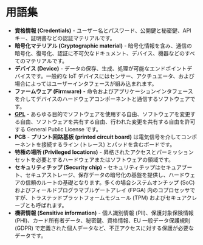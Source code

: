 # 用語集
- **資格情報 (Credentials)** - ユーザー名とパスワード、公開鍵と秘密鍵、API キー、証明書などの認証マテリアルです。
- **暗号化マテリアル (Cryptographic material)** - 暗号化情報を含み、通信の暗号化、復号化、認証に不可欠なドキュメント、デバイス、機器などのすべてのマテリアルです。
- **デバイス (Device)** - データの保存、生成、処理が可能なエンドポイントデバイスです。一般的な IoT デバイスにはセンサー、アクチュエータ、および場合によってはユーザーインタフェースが組み込まれます。
- **ファームウェア (Firmware)** - 命令およびアプリケーションインタフェースを介してデバイスのハードウェアコンポーネントと通信するソフトウェアです。
- **[GPL](https://www.gnu.org/licenses/quick-guide-gplv3.html)** - あらゆる目的でソフトウェアを使用する自由、ソフトウェアを変更する自由、ソフトウェアを共有する自由、行われた変更を共有する自由を許可する General Public License です。
- **PCB** - **プリント回路基板 (printed circuit board)** は電気信号を介してコンポーネントを接続するライン (トレース) とパッドを含むボードです。
- **特権の場所 (Privileged locations)** - 昇格されたアクセスとパーミッションセットを必要とするハードウェアまたはソフトウェアの領域です。
- **セキュリティチップ (Security chip)** - セキュリティチップはセキュアブート、セキュアストレージ、保存データの暗号化の基盤を提供し、ハードウェアの信頼のルートの基礎となります。多くの場合システムオンチップ (SoC) およびフィールドプログラマブルゲートアレイ (FPGA) 内のコプロセッサですが、トラステッドプラットフォームモジュール (TPM) およびセキュアクレーブとも呼ばれます。
- **機密情報 (Sensitive information)** - 個人識別情報 (PII)、保護対象保険情報 (PHI)、カード所有者データ、秘密鍵、資格情報、EU 一般データ保護規則 (GDPR) で定義された個人データなど、不正アクセスに対する保護が必要なデータです。

